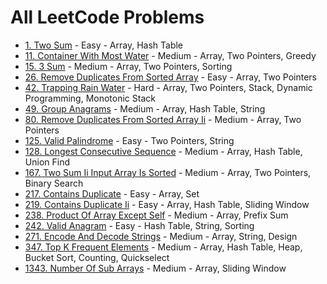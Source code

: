 # All LeetCode Problems

- [1. Two Sum](../solutions/p0001_two_sum.py) - Easy - Array, Hash Table
- [11. Container With Most Water](../solutions/p0011_container_with_most_water.py) - Medium - Array, Two Pointers, Greedy
- [15. 3 Sum](../solutions/p0015_3_sum.py) - Medium - Array, Two Pointers, Sorting
- [26. Remove Duplicates From Sorted Array](../solutions/p0026_remove_duplicates_from_sorted_array.py) - Easy - Array, Two Pointers
- [42. Trapping Rain Water](../solutions/p0042_trapping_rain_water.py) - Hard - Array, Two Pointers, Stack, Dynamic Programming, Monotonic Stack
- [49. Group Anagrams](../solutions/p0049_group_anagrams.py) - Medium - Array, Hash Table, String
- [80. Remove Duplicates From Sorted Array Ii](../solutions/p0080_remove_duplicates_from_sorted_array_ii.py) - Medium - Array, Two Pointers
- [125. Valid Palindrome](../solutions/p0125_valid_palindrome.py) - Easy - Two Pointers, String
- [128. Longest Consecutive Sequence](../solutions/p0128_longest_consecutive_sequence.py) - Medium - Array, Hash Table, Union Find
- [167. Two Sum Ii Input Array Is Sorted](../solutions/p0167_two_sum_ii_input_array_is_sorted.py) - Medium - Array, Two Pointers, Binary Search
- [217. Contains Duplicate](../solutions/p0217_contains_duplicate.py) - Easy - Array, Set
- [219. Contains Duplicate Ii](../solutions/p0219_contains_duplicate_ii.py) - Easy - Array, Hash Table, Sliding Window
- [238. Product Of Array Except Self](../solutions/p0238_product_of_array_except_self.py) - Medium - Array, Prefix Sum
- [242. Valid Anagram](../solutions/p0242_valid_anagram.py) - Easy - Hash Table, String, Sorting
- [271. Encode And Decode Strings](../solutions/p0271_encode_and_decode_strings.py) - Medium - Array, String, Design
- [347. Top K Frequent Elements](../solutions/p0347_top_k_frequent_elements.py) - Medium - Array, Hash Table, Heap, Bucket Sort, Counting, Quickselect
- [1343. Number Of Sub Arrays](../solutions/p1343_number_of_sub_arrays.py) - Medium - Array, Sliding Window
